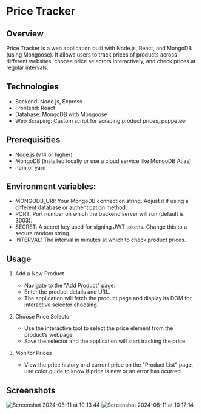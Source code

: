 # Price Tracker
## Overview
  Price Tracker is a web application built with Node.js, React, and MongoDB (using Mongoose). It allows users to track prices of products across different websites, choose price selectors interactively, and check prices at regular intervals.
## Technologies
  - Backend: Node.js, Express
  - Frontend: React
  - Database: MongoDB with Mongoose
  - Web Scraping: Custom script for scraping product prices, puppeteer
## Prerequisities
  - Node.js (v14 or higher)
  - MongoDB (installed locally or use a cloud service like MongoDB Atlas)
  - npm or yarn
## Environment variables:
  - MONGODB_URI: Your MongoDB connection string. Adjust it if using a different database or authentication method.
  - PORT: Port number on which the backend server will run (default is 3003).
  - SECRET: A secret key used for signing JWT tokens. Change this to a secure random string.
  - INTERVAL: The interval in minutes at which to check product prices.
## Usage
1. Add a New Product
   - Navigate to the "Add Product" page.
   - Enter the product details and URL.
   - The application will fetch the product page and display its DOM for interactive selector choosing.

2. Choose Price Selector
   - Use the interactive tool to select the price element from the product’s webpage.
   - Save the selector and the application will start tracking the price.

3. Monitor Prices
   - View the price history and current price on the "Product List" page, use color guide to know if price is new or an error has ocurred
## Screenshots
![Screenshot 2024-08-11 at 10 13 44](https://github.com/user-attachments/assets/7d782772-fcaa-47b8-ad3c-8e5d1b548c16)
![Screenshot 2024-08-11 at 10 17 14](https://github.com/user-attachments/assets/14e8d542-ea21-4be8-9230-70934fe7ff6b)
